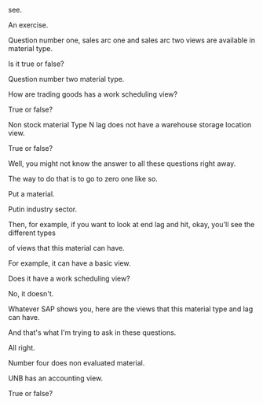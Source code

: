  
see.

An exercise.

Question number one, sales arc one and sales arc two views are available in material type.

Is it true or false?

Question number two material type.

How are trading goods has a work scheduling view?

True or false?

Non stock material Type N lag does not have a warehouse storage location view.

True or false?

Well, you might not know the answer to all these questions right away.

The way to do that is to go to zero one like so.

Put a material.

Putin industry sector.

Then, for example, if you want to look at end lag and hit, okay, you'll see the different types

of views that this material can have.

For example, it can have a basic view.

Does it have a work scheduling view?

No, it doesn't.

Whatever SAP shows you, here are the views that this material type and lag can have.

And that's what I'm trying to ask in these questions.

All right.

Number four does non evaluated material.

UNB has an accounting view.

True or false?